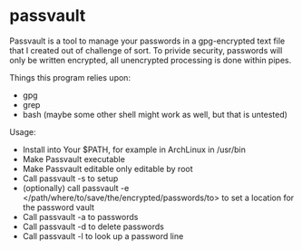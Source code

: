 passvault
=========

Passvault is a tool to manage your passwords in a gpg-encrypted text file that I created out of challenge of sort. To privide security, passwords will only be written encrypted, all unencrypted processing is done within pipes.

Things this program relies upon:
  * gpg
  * grep
  * bash (maybe some other shell might work as well, but that is untested)

Usage:
  * Install into Your $PATH, for example in ArchLinux in /usr/bin
  * Make Passvault executable
  * Make Passvault editable only editable by root
  * Call passvault -s to setup
  * (optionally) call passvault -e </path/where/to/save/the/encrypted/passwords/to> to set a location for the password vault
  * Call passvault -a to passwords
  * Call passvault -d to delete passwords
  * Call passvault -l <some fragment of the line you want to see> to look up a password line
